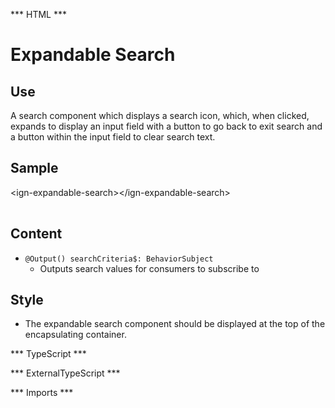 *** HTML ***
# Expandable Search

## Use
A search component which displays a search icon, which, when clicked, expands to display an input field with a button to go back
    to exit search and a button within the input field to clear search text.

## Sample

<mat-tab-group>
    <mat-tab label="Component Sample"><div class="tab-height">
        <ign-expandable-search></ign-expandable-search>
    </div></mat-tab>
    <mat-tab label="HTML"><div class="tab-height">
        <table style="width:100%">
            &lt;ign-expandable-search&gt;&lt;/ign-expandable-search&gt;
         </table></div>
    </mat-tab>
</mat-tab-group>

## Content
* `@Output() searchCriteria$: BehaviorSubject`
    * Outputs search values for consumers to subscribe to


## Style

* The expandable search component should be displayed at the top of the encapsulating container.

*** TypeScript *** 

*** ExternalTypeScript ***

*** Imports ***